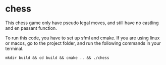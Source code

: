 # chess
This chess game only have pseudo legal moves, and still have no castling and en passant function.

To run this code, you have to set up sfml and cmake.
If you are using linux or macos, go to the project folder, and run the following commands in your terminal.

`mkdir build && cd build && cmake .. && ./chess`
